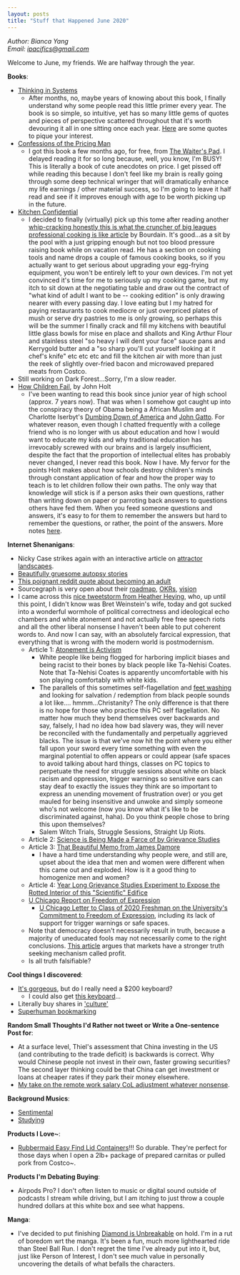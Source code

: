```yaml
---
layout: posts
title: "Stuff that Happened June 2020"
---
```

*Author: Bianca Yang*<br>
*Email: <a href="mailto:ipacifics@gmail.com?subject=Hello from the XDRT Blog">ipacifics@gmail.com</a>*<br>

Welcome to June, my friends. We are halfway through the year.

__Books__:
* [Thinking in Systems](https://www.amazon.com/Thinking-Systems-Donella-H-Meadows/dp/1603580557)
  * After months, no, maybe years of knowing about this book, I finally
  understand why some people read this little primer every year. The book is
  so simple, so intuitive, yet has so many little gems of quotes and pieces of
  perspective scattered throughout that it's worth devouring it all in one
  sitting once each year. [Here](../03/thinking-in-systems-quotes.html) are some
  quotes to pique your interest.
* [Confessions of the Pricing
Man](https://www.amazon.com/Confessions-Pricing-Man-Affects-Everything/dp/3319203991)
  * I got this book a few months ago, for free, from [The Waiter's
  Pad](https://thewaiterspad.com). I delayed reading it for so long because,
  well, you know, I'm BUSY! This is literally a book of cute anecdotes on price.
  I get pissed off while reading this because I don't feel like my brain is
  really going through some deep technical wringer that will dramatically
  enhance my life earnings / other material success, so I'm going to leave it
  half read and see if it improves enough with age to be worth picking up in the
  future.
* [Kitchen
Confidential](https://www.amazon.com/Kitchen-Confidential-Updated-Adventures-Underbelly/dp/0060899220/ref=sr_1_2?dchild=1&keywords=kitchen+confidential&qid=1591558074&s=books&sr=1-2)
  * I decided to finally (virtually) pick up this tome after reading another
  [whip-cracking honestly this is what the cruncher of big leagues professional
  cooking is like
  article](https://ruhlman.com/2010/09/20/so-you-wanna-be-a-chef-by-bourdain-2/?ck_subscriber_id=547821799)
  by Bourdain. It's good...as a sit by the pool with a just gripping enough but
  not too blood pressure raising book while on vacation read. He has a section
  on cooking tools and name drops a couple of famous cooking books, so if you
  actually want to get serious about upgrading your egg-frying equipment, you
  won't be entirely left to your own devices. I'm not yet convinced it's time
  for me to seriously up my cooking game, but my itch to sit down at the
  negotiating table and draw out the contract of "what kind of adult I want to
  be -- cooking edition" is only drawing nearer with every passing day. I love
  eating but I my hatred for paying restaurants to cook mediocre or just
  overpriced plates of mush or serve dry pastries to me is only growing, so
  perhaps this will be the summer I finally crack and fill my kitchens with
  beautiful little glass bowls for mise en place and shallots and King Arthur
  Flour and stainless steel "so heavy I will dent your face" sauce pans and
  Kerrygold butter and a "so sharp you'll cut yourself looking at it chef's
  knife" etc etc etc and fill the kitchen air with more than just the reek of
  slightly over-fried bacon and microwaved prepared meats from Costco.
* Still working on Dark Forest...Sorry, I'm a slow reader.
* [How Children
Fail](https://www.amazon.com/Children-Fail-Classics-Child-Development/dp/0201484021),
by John Holt
  * I've been wanting to read this book since junior year of high school
  (approx. 7 years now). That was when I somehow got caught up into the
  conspiracy theory of Obama being a African Muslim and Charlotte Iserbyt's
  [Dumbing Down of
  America](https://www.amazon.com/deliberate-dumbing-down-america-Chronological/dp/0966707109/ref=sr_1_1)
  and [John
  Gatto](https://www.amazon.com/Dumbing-Down-Curriculum-Compulsory-Schooling/dp/0865718547/ref=sr_1_1).
  For whatever reason, even though I chatted frequently with a college friend
  who is no longer with us about education and how I would want to educate my
  kids and why traditional education has irrevocably screwed with our brains and
  is largely insufficient, despite the fact that the proportion of intellectual
  elites has probably never changed, I never read this book. Now I have. My
  fervor for the points Holt makes about how schools destroy children's minds
  through constant application of fear and how the proper way to teach is to let
  children follow their own paths. The only way that knowledge will stick is if
  a person asks their own questions, rather than writing down on paper or
  parroting back answers to questions others have fed them. When you feed
  someone questions and answers, it's easy to for them to remember the answers
  but hard to remember the questions, or rather, the point of the answers.
  More notes [here](../10/how-children-fail-notes.html).

__Internet Shenanigans__:
* Nicky Case strikes again with an interactive article on
[attractor landscapes](https://ncase.me/attractors/).
* [Beautifully gruesome autopsy
stories](https://www.reddit.com/r/AskReddit/comments/1z2s2c/what_is_the_most_shitty_thing_about_becoming_an/)
* [This poignant reddit quote about becoming an adult](https://www.reddit.com/r/AskReddit/comments/1z2s2c/what_is_the_most_shitty_thing_about_becoming_an/cfq20t6/)
* Sourcegraph is very open about their
[roadmap](https://docs.google.com/document/d/1cBsE9801DcBF9chZyMnxRdolqM_1c2pPyGQz15QAvYI/edit),
[OKRs](https://about.sourcegraph.com/company/okrs),
[vision](https://about.sourcegraph.com/company/strategy)
* I came across this [nice tweetstorm from Heather Heying](https://twitter.com/HeatherEHeying/status/1269835093222158337?s=20), who, up until this point, I didn't know was Bret Weinstein's
wife, today and got sucked into a wonderful wormhole of political correctness
and ideological echo chambers and white atonement and not actually free free
speech riots and all the other liberal nonsense I haven't been able to put
coherent words to. And now I can say, with an absolutely farcical expression,
that everything that is wrong with the modern world is postmodernism.
  * Article 1: [Atonement is Activism](https://www.the-american-interest.com/2018/05/24/atonement-as-activism/)
    * White people like being flogged for harboring implicit biases and being
    racist to their bones by black people like Ta-Nehisi Coates. Note that
    Ta-Nehisi Coates is apparently uncomfortable with his son playing
    comfortably with white kids.
    * The parallels of this sometimes self-flagellation and [feet
   washing](https://twitter.com/HeatherEHeying/status/1269836041512349696?s=20) and
    looking for salvation / redemption from black people sounds a lot like....
    hmmm...Christanity? The only difference is that there is no hope for those
    who practice this PC self flagellation. No matter how much they bend
    themselves over backwards and say, falsely, I had no idea how bad slavery
    was, they will never be reconciled with the fundamentally and perpetually
    aggrieved blacks. The issue is that we've now hit the point where you either
    fall upon your sword every time something with even the marginal potential
    to offen appears or could appear (safe spaces to avoid talking about hard
    things, classes on PC topics to perpetuate the need for struggle sessions
    about white on black racism and oppression, trigger warnings so sensitive
    ears can stay deaf to exactly the issues they think are so important to
    express an unending movement of frustration over) or you get mauled for
    being insensitive and unwoke and simply someone who's not welcome (now you
    know what it's like to be discriminated against, haha). Do you think people
    chose to bring this upon themselves?
    * Salem Witch Trials, Struggle Sessions, Straight Up Riots.
  * Article 2: [Science is Being Made a Farce of by Grievance Studies](https://medium.com/@heyingh/grievance-studies-goes-after-the-scientific-method-63b6cfd9c913)
  * Article 3: [That Beautiful Memo from James
  Damore](https://assets.documentcloud.org/documents/3914586/Googles-Ideological-Echo-Chamber.pdf)
    * I have a hard time understanding why people were, and still are, upset
    about the idea that men and women were different when this came out and
    exploded. How is it a good thing to homogenize men and women?
  * Article 4: [Year Long Grievance Studies Experiment to Expose the Rotted
  Interior of this "Scientific" Edifice](https://areomagazine.com/2018/10/02/academic-grievance-studies-and-the-corruption-of-scholarship/)
  * [U Chicago Report on Freedom of
  Expression](https://provost.uchicago.edu/sites/default/files/documents/reports/FOECommitteeReport.pdf)
    * [U Chicago Letter to Class of 2020 Freshman on the University's Commitment
  to Freedom of Expression](https://twitter.com/ChicagoMaroon/status/768561465183862785),
    including its lack of support for trigger warnings or safe spaces.
  * Note that democracy doesn't necessarily result in truth, because a majority
  of uneducated fools may not necessarily come to the right conclusions. [This
  article](https://moontowermeta.com/dinosaur-markets/) argues that markets have
  a stronger truth seeking mechanism called profit.
  * Is all truth falsifiable?

__Cool things I discovered__:
* [It's gorgeous](https://sonderdesign.com), but do I really need a $200
keyboard?
  * I could also get [this keyboard](https://waytools.com)...
* Literally buy shares in ['culture'](https://withotis.com/drop/tomb-of-dracula-10)
* [Superhuman bookmarking](https://getkozmos.com)

__Random Small Thoughts I'd Rather not tweet or Write a One-sentence Post for__:
* At a surface level, Thiel's assessment that China investing in the US (and
contributing to the trade deficit) is backwards is correct. Why would Chinese
people not invest in their own, faster growing securities? The second layer
thinking could be that China can get investment or loans at cheaper rates if
they park their money elsewhere.
* [My take on the remote work salary CoL adjustment whatever
nonsense](../08/remote-working-salary.html).

__Background Musics__:
* [Sentimental](https://www.youtube.com/watch?v=QkkvaiG1rJA)
* [Studying](https://www.youtube.com/watch?v=MgphHyGgeQU)

__Products I Love~__:
* [Rubbermaid Easy Find Lid
Containers](https://www.amazon.com/s?k=rubbermaid+easy+find&ref=nb_sb_noss_2)!!!
So durable. They're perfect for those days when I open a 2lb+ package of
prepared carnitas or pulled pork from Costco~.

__Products I'm Debating Buying__:
* Airpods Pro? I don't often listen to music or digital sound outside of
podcasts I stream while driving, but I am itching to just throw a couple hundred
dollars at this white box and see what happens.

__Manga__:
* I've decided to put finishing [Diamond is
Unbreakable](https://en.wikipedia.org/wiki/Diamond_Is_Unbreakable) on hold. I'm
in a rut of boredom wrt the manga. It's been a fun, much more lighthearted ride
than Steel Ball Run. I don't regret the time I've already put into it, but, just
like Person of Interest, I don't see much value in personally uncovering the
details of what befalls the characters.
